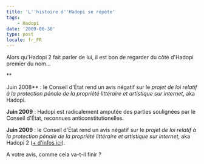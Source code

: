 ```yaml
---
title: 'L''histoire d''Hadopi se répète'
tags:
    - Hadopi
date: '2009-06-30'
type: post
locale: fr_FR
---
```


Alors qu'Hadopi 2 fait parler de lui, il est bon de regarder du côté d'Hadopi premier du nom…

\*\*<!-- more -->

Juin 2008\*\*&nbsp;: le Conseil d'État rend un avis négatif sur le _projet de loi relatif à la protection pénale de la propriété littéraire et artistique sur internet_, aka Hadopi.

**Juin 2009**&nbsp;: Hadopi est radicalement amputée des parties soulignées par le Conseil d'État, reconnues anticonstitutionelles.

**Juin 2009**&nbsp;: le Conseil d'État rend un avis négatif sur le _projet de loi relatif à la protection pénale de la propriété littéraire et artistique sur internet_, aka Hadopi 2 ([+ d'infos ici](http://www.nextinpact.com/archive/51688-hadopi-piratage-loi-conseil.htm)).

A votre avis, comme cela va-t-il finir ?
